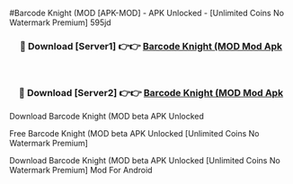 #Barcode Knight (MOD [APK-MOD] - APK Unlocked - [Unlimited Coins No Watermark Premium] 595jd



<div align="center">

<h3>🔴 Download [Server1] 👉👉 <a href="https://momento.my/?title=Barcode_Knight_(MOD">Barcode Knight (MOD Mod Apk</a></h3><br>

<h3>🔴 Download [Server2] 👉👉 <a href="https://momento.my/?title=Barcode_Knight_(MOD">Barcode Knight (MOD Mod Apk</a></h3>
</div>



Download Barcode Knight (MOD beta APK Unlocked

Free Barcode Knight (MOD beta APK Unlocked [Unlimited Coins No Watermark Premium]

Download Barcode Knight (MOD beta APK Unlocked [Unlimited Coins No Watermark Premium] Mod For Android
